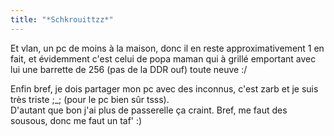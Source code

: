 ```yaml
---
title: "*Schkrouittzz*"
---
```


Et vlan, un pc de moins à la maison, donc il en reste approximativement 1 en
fait, et évidemment c'est celui de popa maman qui à grillé emportant avec lui
une barrette de 256 (pas de la DDR ouf) toute neuve :/

Enfin bref, je dois partager mon pc avec des inconnus, c'est zarb et je suis
très triste ;_; (pour le pc bien sûr tsss).  
D'autant que bon j'ai plus de passerelle ça craint. Bref, me faut des sousous,
donc me faut un taf' :)

